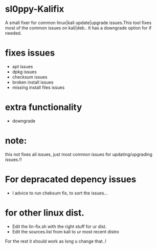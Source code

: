 # sl0ppy-Kalifix
A small fixer for common linux|kali update|upgrade issues.This tool fixes most of the common issues on kali|deb.. It has a downgrade option for if needed. 

# fixes issues 
* apt issues
* dpkg issues
* checksum issues 
* broken install issues
* missing install files issues 

# extra functionality
* downgrade 

# note: 
this not fixes all issues, just most common issues for updating/upgrading issues.!!

# For depracated depency issues 
* I advice to run cheksum fix, to sort the issues...  

# for other linux dist.
* Edit the lin-fix.sh with the right stuff for ur dist.
* Edit the sources.list from kali to ur most recent distro

For the rest it should work as long u change that..! 

